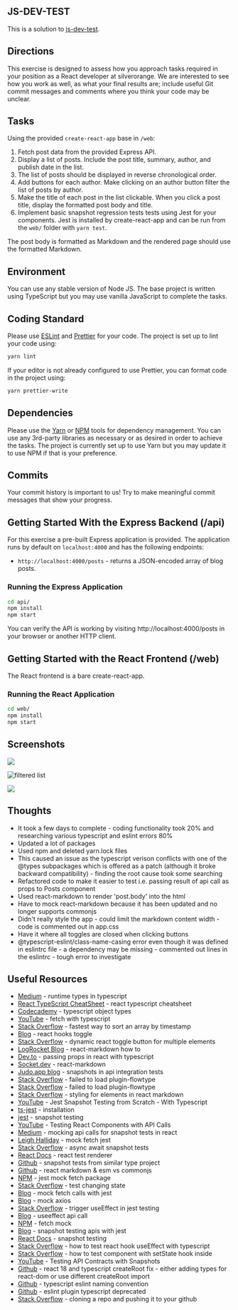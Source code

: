 JS-DEV-TEST
-----------

This is a solution to [js-dev-test](https://github.com/silverorange/js-dev-test).

Directions
----------

This exercise is designed to assess how you approach tasks required in your
position as a React developer at silverorange. We are interested to see how
you work as well, as what your final results are; include useful Git commit
messages and comments where you think your code may be unclear.

Tasks
-----
Using the provided `create-react-app` base in `/web`:

 1. Fetch post data from the provided Express API.
 2. Display a list of posts. Include the post title, summary, author, and
    publish date in the list.
 3. The list of posts should be displayed in reverse chronological order.
 4. Add buttons for each author. Make clicking on an author button filter
    the list of posts by author.
 5. Make the title of each post in the list clickable. When you click a post
    title, display the formatted post body and title.
 6. Implement basic snapshot regression tests tests using Jest for your
    components. Jest is installed by create-react-app and can be run from the
    `web/` folder with `yarn test`.

The post body is formatted as Markdown and the rendered page should use the
formatted Markdown.

Environment
-----------
You can use any stable version of Node JS. The base project is written using
TypeScript but you may use vanilla JavaScript to complete the tasks.

Coding Standard
---------------
Please use [ESLint](https://eslint.org/) and [Prettier](https://prettier.io/)
for your code. The project is set up to lint your code using:
```sh
yarn lint
```

If your editor is not already configured to use Prettier, you can format code
in the project using:
```sh
yarn prettier-write
```

Dependencies
------------
Please use the [Yarn](https://yarnpkg.com/) or
[NPM](https://docs.npmjs.com/cli/npm) tools for dependency
management. You can use any 3rd-party libraries as necessary or as desired in
order to achieve the tasks. The project is currently set up to use Yarn but
you may update it to use NPM if that is your preference.

Commits
-------
Your commit history is important to us! Try to make meaningful commit messages
that show your progress.

Getting Started With the Express Backend (/api)
-----------------------------------------------
For this exercise a pre-built Express application is provided. The application
runs by default on `localhost:4000` and has the following endpoints:

 - `http://localhost:4000/posts` - returns a JSON-encoded array of blog posts.

### Running the Express Application

```sh
cd api/
npm install
npm start
```

You can verify the API is working by visiting http://localhost:4000/posts in
your browser or another HTTP client.

Getting Started with the React Frontend (/web)
----------------------------------------------
The React frontend is a bare create-react-app.

### Running the React Application

```sh
cd web/
npm install
npm start
```

Screenshots
-----------

![](js-dev-test-1.png)

![](js-dev-test-2.png "filtered list")

![](js-dev-test-3.png)

Thoughts 
-------- 

- It took a few days to complete - coding functionality took 20% and researching various typescript and eslint errors 80% 
- Updated a lot of packages 
- Used npm and deleted yarn.lock files
- This caused an issue as the typescript verison conflicts with one of the @types subpackages which is offered as a patch (although it broke backward compatibility) - finding the root cause took some searching 
- Refactored code to make it easier to test i.e. passing result of api call as props to Posts component
- Used react-markdown to render 'post.body' into the html
- Have to mock react-markdown because it has been updated and no longer supports commonjs
- Didn't really style the app - could limit the markdown content width - code is commented out in app.css
- Have it where all toggles are closed when clicking buttons
- @typescript-eslint/class-name-casing error even though it was defined in eslintrc file - a dependency may be missing - commented out lines in the eslintrc - tough error to investigate 

Useful Resources
----------------

- [Medium](https://medium.com/@wujido20/runtime-types-in-typescript-5f74fc9dc6c4) - runtime types in typescript
- [React TypeScript CheatSheet](https://react-typescript-cheatsheet.netlify.app/) - react typescript cheatsheet
- [Codecademy](https://www.codecademy.com/learn/learn-typescript/modules/learn-typescript-advanced-object-types/cheatsheet) - typescript object types
- [YouTube](https://www.youtube.com/watch?v=sa7-AsTRXec) - fetch with typescript
- [Stack Overflow](https://stackoverflow.com/questions/7555025/fastest-way-to-sort-an-array-by-timestamp) - fastest way to sort an array by timestamp
- [Blog](https://adamjberkowitz.com/blog/post/use-react-hooks-to-create-a-toggle) - react hooks toggle
- [Stack Overflow](https://stackoverflow.com/questions/71108354/dynamic-react-toggle-button-for-multiple-elements) - dynamic react toggle button for multiple elements
- [LogRocket Blog](https://blog.logrocket.com/how-to-safely-render-markdown-using-react-markdown/) - react-markdown how to
- [Dev.to](https://dev.to/mconner89/passing-props-in-react-using-typescript-20lm) - passing props in react with typescript
- [Socket.dev](https://socket.dev/npm/package/react-markdown) - react-markdown
- [Judo.app blog](https://www.judo.app/blog/snapshots-in-api-integration-tests/) - snapshots in api integration tests
- [Stack Overflow](https://stackoverflow.com/questions/70397587/failed-to-load-plugin-flowtype-declared-in-package-json-eslint-config-react) - failed to load plugin-flowtype
- [Stack Overflow](https://stackoverflow.com/questions/70622891/failed-to-load-plugin-flowtype-declared-in-eslintrc-json-cannot-find-modul) - failed to load plugin-flowtype
- [Stack Overflow](https://stackoverflow.com/questions/66356329/how-to-add-styling-for-elements-in-react-markdown) - styling for elements in react markdown
- [YouTube](https://www.youtube.com/watch?v=m56G_FvFs1E) - Jest Snapshot Testing from Scratch - With Typescript
- [ts-jest](https://kulshekhar.github.io/ts-jest/docs/getting-started/installation) - installation
- [jest](https://jestjs.io/docs/snapshot-testing#snapshot-testing-with-jest) - snapshot testing
- [YouTube](https://www.youtube.com/watch?v=z656HufH3pA) - Testing React Components with API Calls
- [Medium](https://betterprogramming.pub/mocking-api-calls-for-snapshot-tests-in-react-f98664a9b06b) - mocking api calls for snapshot tests in react
- [Leigh Halliday](https://www.leighhalliday.com/mock-fetch-jest) - mock fetch jest 
- [Stack Overflow](https://stackoverflow.com/questions/69011673/how-can-i-await-api-results-before-doing-a-matchsnapshot-test) - async await snapshot tests
- [React Docs](https://reactjs.org/docs/test-renderer.html) - react test renderer
- [Github](https://github.com/mKleinCreative/js-dev-test/blob/master/web/src/App.test.tsx) - snapshot tests from similar type project
- [Github](https://github.com/remarkjs/react-markdown/issues/635) - react markdown & esm vs commonjs
- [NPM](https://www.npmjs.com/package/jest-mock-fetch) - jest mock fetch package
- [Stack Overflow](https://stackoverflow.com/questions/44399181/react-jest-how-to-test-changing-state-and-checking-for-another-component) -  test changing state 
- [Blog](https://medium.com/fernandodof/how-to-mock-fetch-calls-with-jest-a666ae1e7752) - mock fetch calls with jest
- [Blog](https://zaklaughton.dev/blog/the-only-3-steps-you-need-to-mock-an-api-call-in-jest) - mock axios
- [Stack Overflow](https://stackoverflow.com/questions/59147444/trigger-useeffect-in-jest-and-enzyme-testing) - trigger useEffect in jest testing
- [Blog](https://www.taniarascia.com/how-to-test-useeffect-api-call/) - useeffect api call
- [NPM](https://www.npmjs.com/package/fetch-mock) - fetch mock
- [Blog](https://daveceddia.com/snapshot-testing-apis-with-jest/) - snapshot testing apis with jest
- [React Docs](https://reactjs.org/docs/testing-recipes.html#snapshot-testing) - snapshot testing
- [Stack Overflow](https://stackoverflow.com/questions/55388587/how-should-i-test-react-hook-useeffect-making-an-api-call-with-typescript) - how to test react hook useEffect with typescript
- [Stack Overflow](https://stackoverflow.com/questions/69145023/how-to-test-component-with-setstate-hook-inside-async-api-call-in-useeffectfunc) - how to test component with setState hook inside
- [YouTube](https://www.youtube.com/watch?v=jwCvZpl1po8) - Testing API Contracts with Snapshots
- [Github](https://github.com/DefinitelyTyped/DefinitelyTyped/issues/43848) - react 18 and typescript createRoot fix - either adding types for react-dom or use different createRoot import
- [Github](https://github.com/typescript-eslint/typescript-eslint/issues/1654) - typescript eslint naming convention
- [Github](https://github.com/bradzacher/eslint-plugin-typescript/issues/290) - eslint plugin typescript deprecated
- [Stack Overflow](https://stackoverflow.com/questions/18200248/cloning-a-repo-from-someone-elses-github-and-pushing-it-to-a-repo-on-my-github) - cloning a repo and pushing it to your github